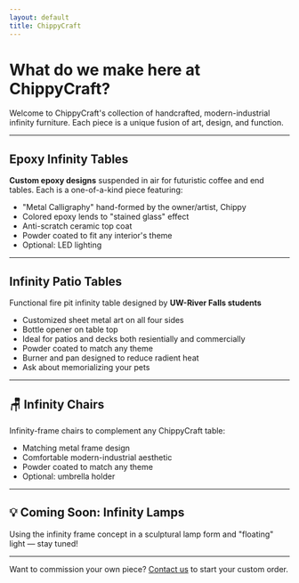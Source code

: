 ```yaml
---
layout: default
title: ChippyCraft
---
```


# What do we make here at ChippyCraft?

Welcome to ChippyCraft's collection of handcrafted, modern-industrial infinity furniture. Each piece is a unique fusion of art, design, and function.

---

## Epoxy Infinity Tables
**Custom epoxy designs** suspended in air for futuristic coffee and end tables. Each is a one-of-a-kind piece featuring:

- "Metal Calligraphy" hand-formed by the owner/artist, Chippy
- Colored epoxy lends to "stained glass" effect
- Anti-scratch ceramic top coat
- Powder coated to fit any interior's theme
- Optional: LED lighting

---

## Infinity Patio Tables
Functional fire pit infinity table designed by **UW-River Falls students**

- Customized sheet metal art on all four sides
- Bottle opener on table top
- Ideal for patios and decks both resientially and commercially
- Powder coated to match any theme
- Burner and pan designed to reduce radient heat
- Ask about memorializing your pets

---

## 🪑 Infinity Chairs
Infinity-frame chairs to complement any ChippyCraft table:

- Matching metal frame design
- Comfortable modern-industrial aesthetic
- Powder coated to match any theme
- Optional: umbrella holder

---

## 💡 Coming Soon: Infinity Lamps
Using the infinity frame concept in a sculptural lamp form and "floating" light — stay tuned!

---

Want to commission your own piece?
[Contact us](contact.html) to start your custom order.
